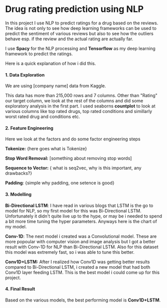 
# Drug rating prediction using NLP

  In this project I use NLP to predict ratings for a drug based on the reviews. The idea is not only to see how deep learning frameworks can be used to predict the sentiment of various reviews but also to see how the outliers behave esp. if the review and the actual rating are actually far.

I use **Spacy** for the NLP processing and **Tensorflow** as my deep learning framework to predict the ratings.

Here is a quick explanation of how i did this.
 
#### 1. Data Exploration
 
We are using [company name] data from Kaggle.

This data has more than 215,000 rows and 7 columns. Other than "Rating" our target column, we look at the rest of the columns and did some exploratory analysis in the first part. I used seaborns **countplot** to look at various columns like top rated drugs, top rated conditions and simillarly worst rated drug and conditions etc.
          
           
#### 2. Feature Engineering 
 
Here we look at the factors and do some factor engineering steps

**Tokenize:**  {here goes what is Tokenize}

**Stop Word Removal:** [something about removing stop words]

**Sequence to Vector:** { what is seq2vec, why is this important, any drawbacks?}

**Padding**: {simple why padding, one setence is good} 


#### 3. Modelling
**Bi-Directional LSTM**: I have read in various blogs that LSTM is the go to model for NLP, so my first model for this was Bi-Directional LSTM. Unfortunately it didn't quite live up to the hype, or may be i needed to spend a bit more time tuning the hyper parameters. Anyways here is the chart of my model.



**Conv-1D**: The next model i created was a Convolutional model. These are more popoular with computer vision and image analysis but I got a better result with Conv-1D for NLP than Bi-Directional LSTM. Also for this dataset this model was extremely fast, so i was able to tune this better.


**Conv1D+LSTM:** After I realized how Conv1D was getting better results compared to Bi-Directional LSTM, i created a new model that had both Conv1D layer feeding LSTM. This is the best model i could come up for this project.



#### 4. Final Result
Based on the various models, the best performing model is **Conv1D+LSTM**.
